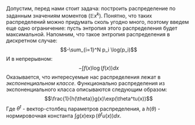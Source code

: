 Допустим, перед нами стоит задача: построить распределение по заданным значениям моментов ($\mathbb{E}x^k$). Понятно, что таких распределений можно придумать сколь угодно много, поэтому введем еще одно ограничение: пусть энтропия этого распределения будет максимальной.
Напомним, что такое энтропия распределения в дискретном случае:
$$-\sum_{i=1}^N p_i \log(p_i)$$
И в непрерывном:
$$-\int f(x)\log(f(x))dx$$
Оказывается, что интересуемые нас распределения лежат в *экспоненциальном классе*.
Функционально распределения из экспоненциального класса описываются следующим образом:
$$\frac{1}{h(\theta)}g(x)\exp(\theta^tu(x))$$
Где $\theta^t$ - вектор-столбец параметров распределения, а $h(\theta)$ - нормировочная константа $\int g(x)\exp(\theta^tu(x))dx$.

